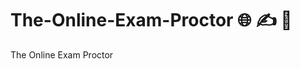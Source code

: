 # The-Online-Exam-Proctor :globe_with_meridians: :writing_hand: :rotating_light:
The Online Exam Proctor
